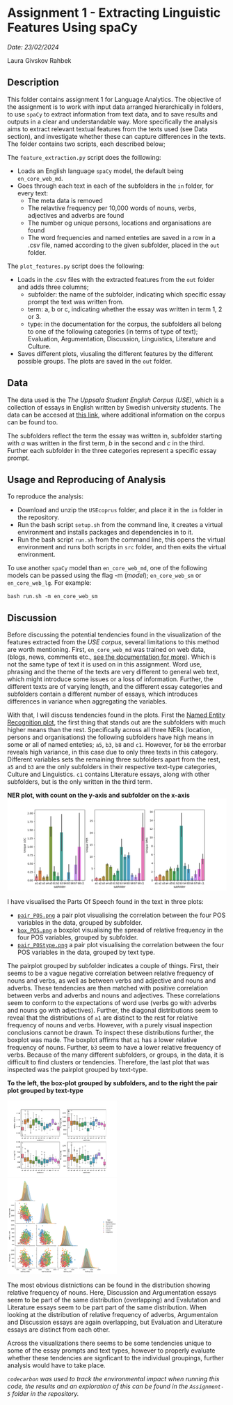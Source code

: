 # Assignment 1 - Extracting Linguistic Features Using spaCy

*Date: 23/02/2024*

Laura Givskov Rahbek 

## Description 

This folder contains assignment 1 for Language Analytics. The objective of the assignment is to work with input data arranged hierarchically in folders, to use ```spaCy``` to extract information from text data, and to save results and outputs in a clear and understandable way. More specifically the analysis aims to extract relevant textual features from the texts used (see Data section), and investigate whether these can capture differences in the texts. The folder contains two scripts, each described below; 

The ```feature_extraction.py``` script does the folllowing: 

- Loads an English language ```spaCy``` model, the default being ```en_core_web_md```. 
- Goes through each text in each of the subfolders in the ```in``` folder, for every text: 
  - The meta data is removed 
  - The relavtive frequency per 10,000 words of nouns, verbs, adjectives and adverbs are found 
  - The number og unique persons, locations and organisations are found
  - The word frequencies and named enteties are saved in a row in a .csv file, named according to the given subfolder, placed in the ```out``` folder. 

The ```plot_features.py``` script does the following: 

- Loads in the .csv files with the extracted features from the ```out``` folder and adds three columns; 
  - subfolder: the name of the subfolder, indicating which specific essay prompt the text was written from. 
  - term: a, b or c, indicating whether the essay was written in term 1, 2 or 3. 
  - type: in the documentation for the corpus, the subfolders all belong to one of the following categories (in terms of type of text); Evaluation, Argumentation, Discussion, Linguistics, Literature and Culture. 
- Saves different plots, viusaling the different features by the different possible groups. The plots are saved in the ```out``` folder.
 
## Data

The data used is the *The Uppsala Student English Corpus (USE)*, which is a collection of essays in English written by Swedish university students. The data can be accesed at [this link](https://ota.bodleian.ox.ac.uk/repository/xmlui/handle/20.500.12024/2457), where additional information on the corpus can be found too. 

The subfolders reflect the term the essay was written in, subfolder starting with *a* was written in the first term, *b* in the second and *c* in the third. Further each subfolder in the three categories represent a specific essay prompt. 

## Usage and Reproducing of Analysis

To reproduce the analysis: 
- Download and unzip the ```USEcoprus``` folder, and place it in the ```in``` folder in the repository. 
- Run the bash script ```setup.sh``` from the command line, it creates a virtual environment and installs packages and dependencies in to it. 
- Run the bash script ```run.sh``` from the command line, this opens the virtual environment  and runs both scripts in ```src``` folder, and then exits the virtual environment. 

To use another ```spaCy``` model than ```en_core_web_md```, one of the following models can be passed using the flag -m (*model*); ```en_core_web_sm``` or ```en_core_web_lg```. For example: 

  ```
  bash run.sh -m en_core_web_sm
  ```

## Discussion 

Before discussing the potential tendencies found in the visualization of the features extracted from the *USE corpus*, several limitations to this method are worth mentioning. First, ```en_core_web_md``` was trained on web data, (blogs, news, comments etc., [see the documentation for more](https://github.com/explosion/spacy-models)). Which is not the same type of text it is used on in this assignment. Word use, phrasing and the theme of the texts are very different to general web text, which might introduce some issues or a loss of information. Further, the different texts are of varying length, and the different essay categories and subfolders contain a different number of essays, which introduces differences in variance when aggregating the variables. 

With that, I will discuss tendencies found in the plots. First the [Named Entity Recognition plot](https://github.com/lrahbek/cds-lang-assignments/blob/main/assignment-1/out/plots/NER.png), the first thing that stands out are the subfolders with much higher means than the rest. Specifically across all three NERs (location, persons and organisations) the following subfolders have high means in some or all of named enteties; ```a5```, ```b3```, ```b8``` and ```c1```.  However, for ```b8``` the errorbar reveals high variance, in this case due to only three texts in this category. Different variables sets the remaining three subfolders apart from the rest, ```a5``` and ```b3``` are the only subfolders in their respective text-type categories, Culture and Linguistics. ```c1``` contains Literature essays, along with other subfolders, but is the only written in the third term. 

**NER plot, with count on the y-axis and subfolder on the x-axis**
![Named Entity Recognition plot](https://github.com/lrahbek/cds-lang-assignments/blob/main/assignment-1/out/plots/NER.png)

I have visualised the Parts Of Speech found in the text in three plots:
- [```pair_POS.png```](https://github.com/lrahbek/cds-lang-assignments/blob/main/assignment-1/out/plots/pair_POS.png) a pair plot visualising the correlation between the four POS variables in the data, grouped by subfolder.
- [```box_POS.png```](https://github.com/lrahbek/cds-lang-assignments/blob/main/assignment-1/out/plots/box_POS.png) a boxplot visualising the spread of relative frequency in the four POS variables, grouped by subfolder.
- [```pair_POStype.png```](https://github.com/lrahbek/cds-lang-assignments/blob/main/assignment-1/out/plots/pair_POStype.png) a pair plot visualising the correlation between the four POS variables in the data, grouped by text type. 

The pairplot grouped by subfolder indicates a couple of things. First, their seems to be a vague negative correlation between relative frequency of nouns and verbs, as well as between verbs and adjective and nouns and adverbs. These tendencies are then matched with positive correlation between verbs and adverbs and nouns and adjectives. These correlations seem to conform to the expectations of word use (verbs go with adverbs and nouns go with adjectives). Further, the diagonal distributions seem to reveal that the distributions of ```a1``` are distinct to the rest for relative frequency of nouns and verbs. However, with a purely visual inspection conclusions cannot be drawn. To inspect these distributions further, the boxplot was made. The boxplot affirms that ```a1``` has a lower relative frequency of nouns. Further, ```b3``` seem to have a lower relative frequency of verbs. Because of the many different subfolders, or groups, in the data, it is difficult to find clusters or tendencies. Therefore, the last plot that was inspected was the pairplot grouped by text-type. 

**To the left, the box-plot grouped by subfolders, and to the right the pair plot grouped by text-type**

<p float="left">
  <img src="https://github.com/lrahbek/cds-lang-assignments/blob/main/assignment-1/out/plots/box_POS.png" width="50%" />
  <img src="https://github.com/lrahbek/cds-lang-assignments/blob/main/assignment-1/out/plots/pair_POStype.png" width="50%" /> 
</p>

The most obvious distnictions can be found in the distribution showing relative frequency of nouns. Here, Discussion and Argumentation essays seem to be part of the same distribution (overlapping) and Evalutation and Literature essays seem to be part part of the same distribution. When looking at the distribution of relative frequency of adverbs, Argumentaion and Discussion essays are again overlapping, but Evaluation and Literature essays are distinct from each other. 

Across the visualizations there seems to be some tendencies unique to some of the essay prompts and text types, however to properly evaluate whether these tendencies are signficant to the individual groupings, further analysis would have to take place. 

*```codecarbon``` was used to track the environmental impact when running this code, the results and an exploration of this can be found in the ```Assignment-5``` folder in the repository.*
